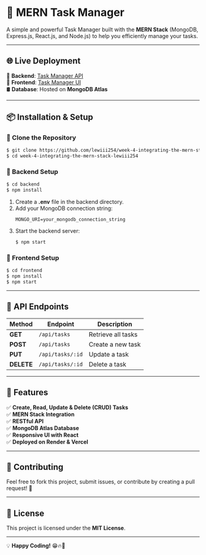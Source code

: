 # 🚀 MERN Task Manager

A simple and powerful Task Manager built with the **MERN Stack** (MongoDB, Express.js, React.js, and Node.js) to help you efficiently manage your tasks.

---
## 🌐 Live Deployment

🔗 **Backend**: [Task Manager API](https://task-manager-backend.onrender.com)  
🔗 **Frontend**: [Task Manager UI](https://week-4-integrating-the-mern-stack-lewiii254.vercel.app)  
🛢 **Database**: Hosted on **MongoDB Atlas**

---
## 📦 Installation & Setup

### 🔄 Clone the Repository
```bash
$ git clone https://github.com/lewiii254/week-4-integrating-the-mern-stack-lewiii254.git
$ cd week-4-integrating-the-mern-stack-lewiii254
```

### 📌 Backend Setup
```bash
$ cd backend
$ npm install
```
1. Create a **.env** file in the backend directory.
2. Add your MongoDB connection string:
   ```env
   MONGO_URI=your_mongodb_connection_string
   ```
3. Start the backend server:
   ```bash
   $ npm start
   ```

### 🎨 Frontend Setup
```bash
$ cd frontend
$ npm install
$ npm start
```

---
## 📡 API Endpoints
| Method | Endpoint           | Description           |
|--------|-------------------|----------------------|
| **GET**    | `/api/tasks`        | Retrieve all tasks  |
| **POST**   | `/api/tasks`        | Create a new task   |
| **PUT**    | `/api/tasks/:id`    | Update a task       |
| **DELETE** | `/api/tasks/:id`    | Delete a task       |

---
## 🎯 Features
✅ **Create, Read, Update & Delete (CRUD) Tasks**  
✅ **MERN Stack Integration**  
✅ **RESTful API**  
✅ **MongoDB Atlas Database**  
✅ **Responsive UI with React**  
✅ **Deployed on Render & Vercel**  

---
## 🤝 Contributing
Feel free to fork this project, submit issues, or contribute by creating a pull request! 🚀

---
## 📜 License
This project is licensed under the **MIT License**.

---
💡 **Happy Coding!** 😁🔥🚀


